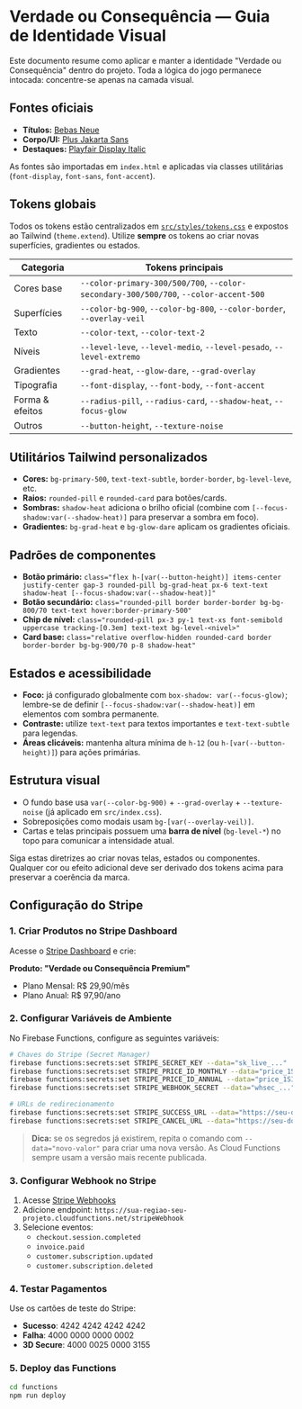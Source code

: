 # Verdade ou Consequência — Guia de Identidade Visual

Este documento resume como aplicar e manter a identidade "Verdade ou Consequência" dentro do projeto. Toda a lógica do jogo permanece intocada: concentre-se apenas na camada visual.

## Fontes oficiais
- **Títulos:** [Bebas Neue](https://fonts.google.com/specimen/Bebas+Neue)
- **Corpo/UI:** [Plus Jakarta Sans](https://fonts.google.com/specimen/Plus+Jakarta+Sans)
- **Destaques:** [Playfair Display Italic](https://fonts.google.com/specimen/Playfair+Display)

As fontes são importadas em `index.html` e aplicadas via classes utilitárias (`font-display`, `font-sans`, `font-accent`).

## Tokens globais
Todos os tokens estão centralizados em [`src/styles/tokens.css`](src/styles/tokens.css) e expostos ao Tailwind (`theme.extend`). Utilize **sempre** os tokens ao criar novas superfícies, gradientes ou estados.

| Categoria | Tokens principais |
|-----------|------------------|
| Cores base | `--color-primary-300/500/700`, `--color-secondary-300/500/700`, `--color-accent-500` |
| Superfícies | `--color-bg-900`, `--color-bg-800`, `--color-border`, `--overlay-veil` |
| Texto | `--color-text`, `--color-text-2` |
| Níveis | `--level-leve`, `--level-medio`, `--level-pesado`, `--level-extremo` |
| Gradientes | `--grad-heat`, `--glow-dare`, `--grad-overlay` |
| Tipografia | `--font-display`, `--font-body`, `--font-accent` |
| Forma & efeitos | `--radius-pill`, `--radius-card`, `--shadow-heat`, `--focus-glow` |
| Outros | `--button-height`, `--texture-noise` |

## Utilitários Tailwind personalizados
- **Cores:** `bg-primary-500`, `text-text-subtle`, `border-border`, `bg-level-leve`, etc.
- **Raios:** `rounded-pill` e `rounded-card` para botões/cards.
- **Sombras:** `shadow-heat` adiciona o brilho oficial (combine com `[--focus-shadow:var(--shadow-heat)]` para preservar a sombra em foco).
- **Gradientes:** `bg-grad-heat` e `bg-glow-dare` aplicam os gradientes oficiais.

## Padrões de componentes
- **Botão primário:** `class="flex h-[var(--button-height)] items-center justify-center gap-3 rounded-pill bg-grad-heat px-6 text-text shadow-heat [--focus-shadow:var(--shadow-heat)]"`
- **Botão secundário:** `class="rounded-pill border border-border bg-bg-800/70 text-text hover:border-primary-500"`
- **Chip de nível:** `class="rounded-pill px-3 py-1 text-xs font-semibold uppercase tracking-[0.3em] text-text bg-level-<nivel>"`
- **Card base:** `class="relative overflow-hidden rounded-card border border-border bg-bg-900/70 p-8 shadow-heat"`

## Estados e acessibilidade
- **Foco:** já configurado globalmente com `box-shadow: var(--focus-glow)`; lembre-se de definir `[--focus-shadow:var(--shadow-heat)]` em elementos com sombra permanente.
- **Contraste:** utilize `text-text` para textos importantes e `text-text-subtle` para legendas.
- **Áreas clicáveis:** mantenha altura mínima de `h-12` (ou `h-[var(--button-height)]`) para ações primárias.

## Estrutura visual
- O fundo base usa `var(--color-bg-900)` + `--grad-overlay` + `--texture-noise` (já aplicado em `src/index.css`).
- Sobreposições como modais usam `bg-[var(--overlay-veil)]`.
- Cartas e telas principais possuem uma **barra de nível** (`bg-level-*`) no topo para comunicar a intensidade atual.

Siga estas diretrizes ao criar novas telas, estados ou componentes. Qualquer cor ou efeito adicional deve ser derivado dos tokens acima para preservar a coerência da marca.

## Configuração do Stripe

### 1. Criar Produtos no Stripe Dashboard

Acesse o [Stripe Dashboard](https://dashboard.stripe.com/products) e crie:

**Produto: "Verdade ou Consequência Premium"**
- Plano Mensal: R$ 29,90/mês
- Plano Anual: R$ 97,90/ano

### 2. Configurar Variáveis de Ambiente

No Firebase Functions, configure as seguintes variáveis:

```bash
# Chaves do Stripe (Secret Manager)
firebase functions:secrets:set STRIPE_SECRET_KEY --data="sk_live_..."
firebase functions:secrets:set STRIPE_PRICE_ID_MONTHLY --data="price_1SIDjxGaPkvrhUnLfxIqIESn"
firebase functions:secrets:set STRIPE_PRICE_ID_ANNUAL --data="price_1SIDlaGaPkvrhUnL7nNYC3xD"
firebase functions:secrets:set STRIPE_WEBHOOK_SECRET --data="whsec_..."

# URLs de redirecionamento
firebase functions:secrets:set STRIPE_SUCCESS_URL --data="https://seu-dominio.com/checkout/success"
firebase functions:secrets:set STRIPE_CANCEL_URL --data="https://seu-dominio.com/checkout/cancel"
```

> **Dica:** se os segredos já existirem, repita o comando com `--data="novo-valor"` para criar uma nova versão. As Cloud Functions sempre usam a versão mais recente publicada.

### 3. Configurar Webhook no Stripe

1. Acesse [Stripe Webhooks](https://dashboard.stripe.com/webhooks)
2. Adicione endpoint: `https://sua-regiao-seu-projeto.cloudfunctions.net/stripeWebhook`
3. Selecione eventos:
   - `checkout.session.completed`
   - `invoice.paid`
   - `customer.subscription.updated`
   - `customer.subscription.deleted`

### 4. Testar Pagamentos

Use os cartões de teste do Stripe:
- **Sucesso**: 4242 4242 4242 4242
- **Falha**: 4000 0000 0000 0002
- **3D Secure**: 4000 0025 0000 3155

### 5. Deploy das Functions

```bash
cd functions
npm run deploy
```